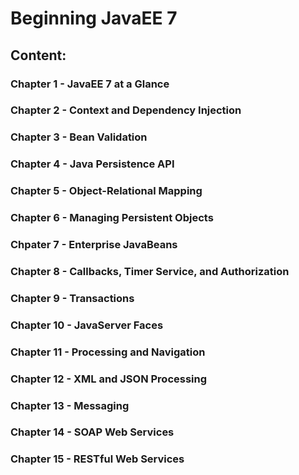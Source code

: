 # Beginning JavaEE 7

## Content:

### Chapter 1 - JavaEE 7 at a Glance

### Chapter 2 - Context and Dependency Injection

### Chapter 3 - Bean Validation

### Chapter 4 - Java Persistence API

### Chapter 5 - Object-Relational Mapping

### Chapter 6 - Managing Persistent Objects

### Chpater 7 - Enterprise JavaBeans

### Chapter 8 - Callbacks, Timer Service, and Authorization

### Chapter 9 - Transactions

### Chapter 10 - JavaServer Faces

### Chapter 11 - Processing and Navigation

### Chapter 12 - XML and JSON Processing

### Chapter 13 - Messaging

### Chapter 14 - SOAP Web Services

### Chapter 15 - RESTful Web Services
